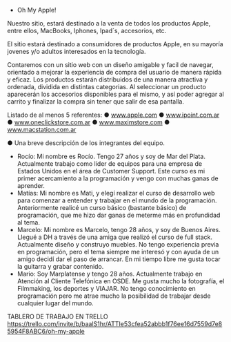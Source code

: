 - Oh My Apple!

Nuestro sitio, estará destinado a la venta de todos los productos Apple, entre ellos, MacBooks, Iphones, Ipad´s, accesorios, etc.

El sitio estará destinado a consumidores de productos Apple, en su mayoría jovenes y/o adultos interesados en la tecnología.

Contaremos con un sitio web con un diseño amigable y facil de navegar, orientado a mejorar la experiencia de
compra del usuario de manera rápida y eficaz. Los productos estarán distribuidos de una manera atractiva y ordenada, dividida en distintas categorias.
Al seleccionar un producto aparecerán los accesorios disponibles para el mismo, y así poder agregar al carrito y finalizar la compra sin tener que salir de esa pantalla.

Listado de al menos 5 referentes:
● www.apple.com
● www.ipoint.com.ar
● www.oneclickstore.com.ar
● www.maximstore.com
● www.macstation.com.ar

● Una breve descripción de los integrantes del equipo.
* Rocío: Mi nombre es Rocío. Tengo 27 años y soy de Mar del Plata. Actualmente trabajo como líder de equipos para una empresa de Estados Unidos en el área de Customer Support. Este curso es mi primer acercamiento a la programación y vengo con muchas ganas de aprender.
* Matías: Mi nombre es Mati, y elegí realizar el curso de desarrollo web para comenzar a entender y trabajar en el mundo de la programación. Anteriormente realicé un curso básico (bastante básico) de programación, que me hizo dar ganas de meterme más en profundidad al tema.
* Marcelo: Mi nombre es Marcelo, tengo 28 años, y soy de Buenos Aires. Llegué a DH a través de una amiga que realizó el curso de full stack. Actualmente diseño y construyo muebles. No tengo experiencia previa en programación, pero el tema siempre me interesó y con ayuda de un amigo decidí dar el paso de arrancar. En mi tiempo libre me gusta tocar la guitarra y grabar contenido.
* Mario: Soy Marplatense y tengo 28 años. Actualmente trabajo en Atención al Cliente Telefónica en OSDE. Me gusta mucho la fotografía, el Filmmaking, los deportes y VIAJAR. No tengo conocimiento en programación pero me atrae mucho la posibilidad de trabajar desde cualquier lugar del mundo.


TABLERO DE TRABAJO EN TRELLO
https://trello.com/invite/b/baalS1hr/ATTIe53cfea52abbb1f76ee16d7559d7e85954F8ABC6/oh-my-apple
